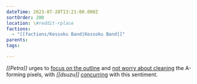 ```yaml
---
dateTime: 2023-07-20T13:21:00.000Z
sortOrder: 200
location: \#reddit-rplace
factions:
  - "[[factions/Kessoku Band|Kessoku Band]]"
parents: 
tags: 

---
```

*[[Petra]]* urges to [focus on the outline](discord://discord.com/channels/1093664259273130084/1131230952119615600/1131576616821207071) and [not worry about cleaning](discord://discord.com/channels/1093664259273130084/1131230952119615600/1131576602388615218) the A-forming pixels, with *[[dsuzu]]* [concurring](discord://discord.com/channels/1093664259273130084/1131230952119615600/1131576631723561120) with this sentiment.

